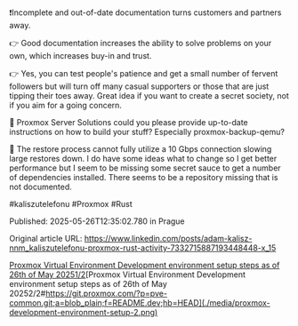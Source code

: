 ❗Incomplete and out-of-date documentation turns customers and partners away.


👉 Good documentation increases the ability to solve problems on your own, which increases buy-in and trust.


👉 Yes, you can test people's patience and get a small number of fervent followers but will turn off many casual supporters or those that are just tipping their toes away. Great idea if you want to create a secret society, not if you aim for a going concern.


🙏 Proxmox Server Solutions could you please provide up-to-date instructions on how to build your stuff? Especially proxmox-backup-qemu?


🧐 The restore process cannot fully utilize a 10 Gbps connection slowing large restores down. I do have some ideas what to change so I get better performance but I seem to be missing some secret sauce to get a number of dependencies installed. There seems to be a repository missing that is not documented.


#kaliszutelefonu #Proxmox #Rust


Published: 2025-05-26T12:35:02.780 in Prague

Original article URL: https://www.linkedin.com/posts/adam-kalisz-nnm_kaliszutelefonu-proxmox-rust-activity-7332715887193448448-x_15

[Proxmox Virtual Environment Development environment setup steps as of 26th of May 20251/2](./media/proxmox-development-environment-setup-1.png)[Proxmox Virtual Environment Development environment setup steps as of 26th of May 20252/2#https://git.proxmox.com/?p=pve-common.git;a=blob_plain;f=README.dev;hb=HEAD](./media/proxmox-development-environment-setup-2.png)